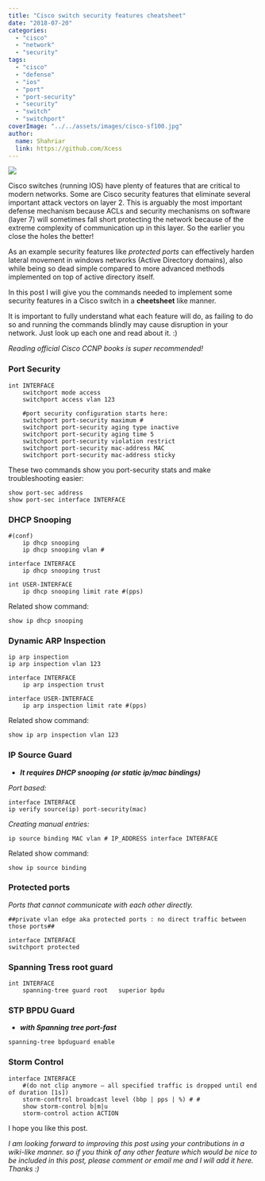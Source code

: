 ```yaml
---
title: "Cisco switch security features cheatsheet"
date: "2018-07-20"
categories: 
  - "cisco"
  - "network"
  - "security"
tags: 
  - "cisco"
  - "defense"
  - "ios"
  - "port"
  - "port-security"
  - "security"
  - "switch"
  - "switchport"
coverImage: "../../assets/images/cisco-sf100.jpg"
author:
  name: Shahriar
  link: https://github.com/Xcess
---
```


![](../../assets/images/cisco-sf100.jpg)

Cisco switches (running IOS) have plenty of features that are critical to modern networks. Some are Cisco security features that eliminate several important attack vectors on layer 2. This is arguably the most important defense mechanism because ACLs and security mechanisms on software (layer 7) will sometimes fall short protecting the network because of the extreme complexity of communication up in this layer. So the earlier you close the holes the better!

As an example security features like _protected ports_ can effectively harden lateral movement in windows networks (Active Directory domains), also while being so dead simple compared to more advanced methods implemented on top of active directory itself.

In this post I will give you the commands needed to implement some security features in a Cisco switch in a **cheetsheet** like manner.

It is important to fully understand what each feature will do, as failing to do so and running the commands blindly may cause disruption in your network. Just look up each one and read about it. :)

_Reading official Cisco CCNP books is super recommended!_

### Port Security

```
int INTERFACE
	switchport mode access
	switchport access vlan 123 

	#port security configuration starts here:
	switchport port-security maximum # 
	switchport port-security aging type inactive 
	switchport port-security aging time 5 
	switchport port-security violation restrict 
	switchport port-security mac-address MAC 
	switchport port-security mac-address sticky
```

These two commands show you port-security stats and make troubleshooting easier:

```
show port-sec address
show port-sec interface INTERFACE
```

### DHCP Snooping

```
#(conf)
	ip dhcp snooping
	ip dhcp snooping vlan #

interface INTERFACE
	ip dhcp snooping trust 

int USER-INTERFACE 
	ip dhcp snooping limit rate #(pps)
```

Related show command:

```
show ip dhcp snooping
```

### Dynamic ARP Inspection

```
ip arp inspection 
ip arp inspection vlan 123

interface INTERFACE 
	ip arp inspection trust
	
interface USER-INTERFACE 
	ip arp inspection limit rate #(pps)
```

Related show command:

```
show ip arp inspection vlan 123
```

### IP Source Guard

- _**It requires DHCP snooping (or static ip/mac bindings)**_

_Port based:_

```
interface INTERFACE
ip verify source(ip) port-security(mac)
```
_Creating manual entries:_

```
ip source binding MAC vlan # IP_ADDRESS interface INTERFACE
```

Related show command:

```
show ip source binding
```

### Protected ports

_Ports that cannot communicate with each other directly._

```
##private vlan edge aka protected ports : no direct traffic between those ports##

interface INTERFACE
switchport protected
```

### Spanning Tress root guard

```
int INTERFACE
	spanning-tree guard root   superior bpdu
```

### STP BPDU Guard

- _**with Spanning tree port-fast**_

```
spanning-tree bpduguard enable
```

### Storm Control

```
interface INTERFACE
	#(do not clip anymore – all specified traffic is dropped until end of duration [1s])
	storm-conftrol broadcast level (bbp | pps | %) # #
	show storm-control b|m|u
	storm-control action ACTION
```

I hope you like this post.

_I am looking forward to improving this post using your contributions in a wiki-like manner. so if you think of any other feature which would be nice to be included in this post, please comment or email me and I will add it here. Thanks :)_
